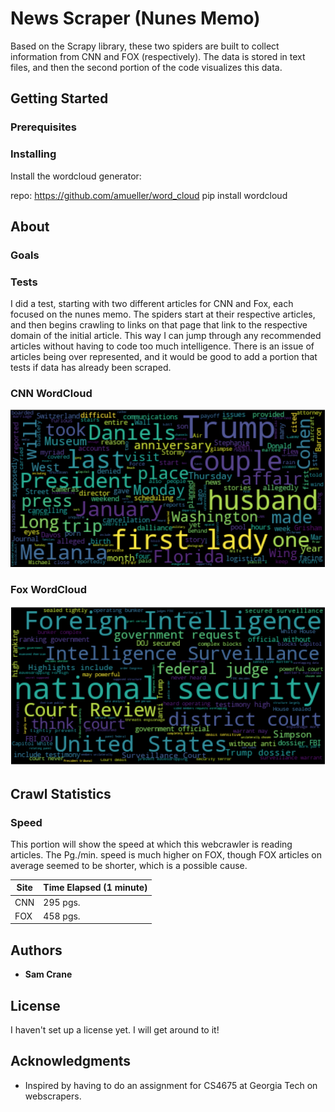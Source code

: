 # News Scraper (Nunes Memo)

Based on the Scrapy library, these two spiders are built to collect information from CNN and FOX (respectively). The data is stored in text files, and then the second portion of the code visualizes this data.

## Getting Started

<TODO>

### Prerequisites


### Installing

Install the wordcloud generator:

repo: https://github.com/amueller/word_cloud
pip install wordcloud


## About

### Goals

### Tests

I did a test, starting with two different articles for CNN and Fox, each focused on the nunes memo. The spiders start at their respective articles, and then begins crawling to links on that page that link to the respective domain of the initial article. This way I can jump through any recommended articles without having to code too much intelligence. There is an issue of articles being over represented, and it would be good to add a portion that tests if data has already been scraped.

### CNN WordCloud

![alt text](https://raw.githubusercontent.com/samcrane8/news-crawler/master/cnn_wordcloud.png)

### Fox WordCloud

![alt text](https://raw.githubusercontent.com/samcrane8/news-crawler/master/fox_wordcloud.png)

## Crawl Statistics

### Speed

This portion will show the speed at which this webcrawler is reading articles. The Pg./min. speed is much higher on FOX, though FOX articles on average seemed to be shorter, which is a possible cause.
    
| Site | Time Elapsed (1 minute) |
| ------------- | ------------- |
| CNN | 295 pgs.  |
| FOX  | 458 pgs. |

## Authors

* **Sam Crane** 

## License

I haven't set up a license yet. I will get around to it!


## Acknowledgments

* Inspired by having to do an assignment for CS4675 at Georgia Tech on webscrapers.
